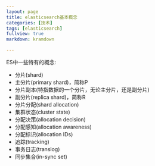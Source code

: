 ```yaml
---
layout: page
title: elasticsearch基本概念
categories: [技术]
tags: [elasticsearch]
fullview: true
markdown: kramdown

---
```


ES中一些特有的概念:
* 分片(shard)
* 主分片(primary shard)，简称P
* 分片副本(特指数据的一个分片，无论主分片，还是副分片)
* 副分片(replica shard)，简称R
* 分片分配(shard allocation)
* 集群状态(cluster state)
* 分配决策(allocation decision)
* 分配感知(allocation awareness)
* 分配标识(allocation IDs)
* 追踪(tracking)
* 事务日志(translog)
* 同步集合(in-sync set)
